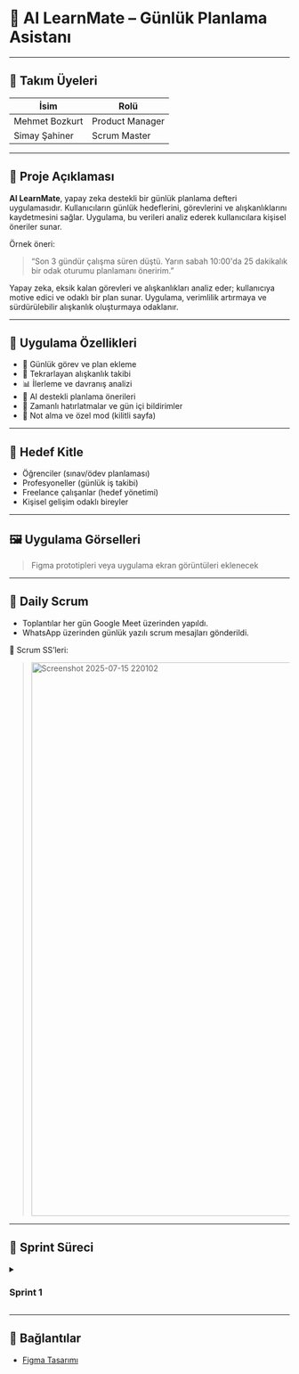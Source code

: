 # 📘 AI LearnMate – Günlük Planlama Asistanı

---

## 👥 Takım Üyeleri

| İsim | Rolü |
|------|------|
| Mehmet Bozkurt | Product Manager |
| Simay Şahiner | Scrum Master |

---

## 🎯 Proje Açıklaması

**AI LearnMate**, yapay zeka destekli bir günlük planlama defteri uygulamasıdır. Kullanıcıların günlük hedeflerini, görevlerini ve alışkanlıklarını kaydetmesini sağlar. Uygulama, bu verileri analiz ederek kullanıcılara kişisel öneriler sunar.

Örnek öneri:  
> “Son 3 gündür çalışma süren düştü. Yarın sabah 10:00'da 25 dakikalık bir odak oturumu planlamanı öneririm.”

Yapay zeka, eksik kalan görevleri ve alışkanlıkları analiz eder; kullanıcıya motive edici ve odaklı bir plan sunar. Uygulama, verimlilik artırmaya ve sürdürülebilir alışkanlık oluşturmaya odaklanır.

---

## 🧠 Uygulama Özellikleri

- 📅 Günlük görev ve plan ekleme
- 🔁 Tekrarlayan alışkanlık takibi
- 📊 İlerleme ve davranış analizi
- 🤖 AI destekli planlama önerileri
- 🔔 Zamanlı hatırlatmalar ve gün içi bildirimler
- 📝 Not alma ve özel mod (kilitli sayfa)

---

## 🎯 Hedef Kitle

- Öğrenciler (sınav/ödev planlaması)
- Profesyoneller (günlük iş takibi)
- Freelance çalışanlar (hedef yönetimi)
- Kişisel gelişim odaklı bireyler

---

## 🖼️ Uygulama Görselleri

> Figma prototipleri veya uygulama ekran görüntüleri eklenecek


---

## 📆 Daily Scrum

- Toplantılar her gün Google Meet üzerinden yapıldı.
- WhatsApp üzerinden günlük yazılı scrum mesajları gönderildi.

📸 Scrum SS’leri:
> <img width="1876" height="994" alt="Screenshot 2025-07-15 220102" src="https://github.com/user-attachments/assets/a2f49afe-e3ac-4598-a12e-ab6866667dae" />


---

## 🔄 Sprint Süreci

<details>
<summary><h3>Sprint 1</h3></summary>

### 🎯 Hedefler
- [x] Proje fikrinin belirlenmesi  
- [x] Yapay zeka mekanizması için ihtiyaç analizi  
- [x] Rol ve görev dağılımı  
- [ ] Arayüz ilk taslağı

---

### 📌 Backlog
- Kullanıcı analizi ve persona oluşturuldu
- Rakip uygulama analizi yapıldı
- AI öneri sistemi için kural tabanlı mantık geliştirilmeye başlandı

---

### 🔍 Review
- Proje fikri netleşti  
- Yapay zekaya dayalı öneri sisteminin temel yapısı planlandı

---

### 🔁 Retrospective
- ✅ Takım içi iletişim güçlüydü  
- ⚠️ Tasarım süreci biraz yavaş ilerledi  
- 🛠️ UI/UX için haftalık Figma çalışmaları planlandı

---

### 🧮 Puanlama

| Kategori | Puan (0-10) |
|----------|-------------|
| Fikir Geliştirme | **[10]** |
| Araştırma Derinliği | **[8]** |
| Süreç Takibi | **[7]** |
| Takım Uyumu | **[8]** |
| Teknik Çıktılar | **[8]** |

🧠 **Puanlama Mantığı:**  
Sprint içeriğine göre 50 puan üzerinden değerlendirme yapılmıştır.

</details>

---

## 🔗 Bağlantılar

- [Figma Tasarımı](EKLENECEK_LINK)

